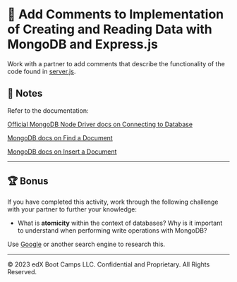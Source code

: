 # 📐 Add Comments to Implementation of Creating and Reading Data with MongoDB and Express.js

Work with a partner to add comments that describe the functionality of the code found in [server.js](./Unsolved/server.js).

## 📝 Notes

  Refer to the documentation:

  [Official MongoDB Node Driver docs on Connecting to Database](https://github.com/mongodb/node-mongodb-native#connect-to-mongodb)

  [MongoDB docs on Find a Document](https://docs.mongodb.com/manual/reference/method/db.collection.find/)

  [MongoDB docs on Insert a Document](https://docs.mongodb.com/manual/tutorial/insert-documents/)

---

## 🏆 Bonus

If you have completed this activity, work through the following challenge with your partner to further your knowledge:

* What is **atomicity** within the context of databases? Why is it important to understand when performing write operations with MongoDB?

Use [Google](https://www.google.com) or another search engine to research this.

---
© 2023 edX Boot Camps LLC. Confidential and Proprietary. All Rights Reserved.
